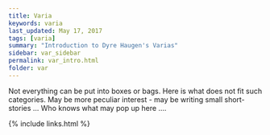 ```yaml
---
title: Varia
keywords: varia
last_updated: May 17, 2017
tags: [varia]
summary: "Introduction to Dyre Haugen's Varias"
sidebar: var_sidebar
permalink: var_intro.html
folder: var
---
```


Not everything can be put into boxes or bags.
Here is what does not fit such categories.
May be more peculiar interest - may be writing small short-stories ...
Who knows what may pop up here ....


{% include links.html %}

